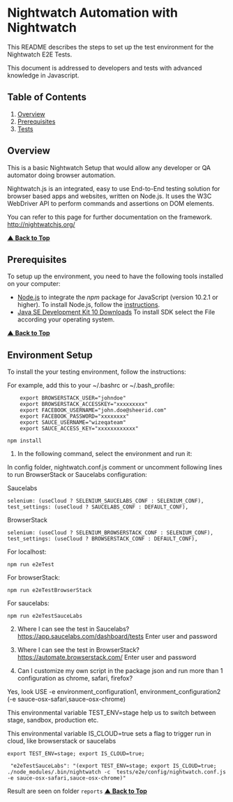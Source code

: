 # Nightwatch Automation with Nightwatch

This README describes the steps to set up the test environment for the Nightwatch E2E Tests.

This document is addressed to developers and tests with advanced knowledge in Javascript.

## Table of Contents

1.  [Overview](#overview)
2.  [Prerequisites](#prerequisites)
3.  [Tests](#tests)

## Overview

This is a basic Nightwatch Setup that would allow any developer or QA automator doing browser automation.

Nightwatch.js is an integrated, easy to use End-to-End testing solution for browser based apps and websites, written on Node.js. It uses the W3C WebDriver API to perform commands and assertions on DOM elements.

You can refer to this page for further documentation on the framework.
http://nightwatchjs.org/

**[▲ Back to Top](#table-of-contents)**

## Prerequisites

To setup up the environment, you need to have the following tools installed on your computer:

- [Node.js](https://nodejs.org/en/) to integrate the _npm_ package for JavaScript (version 10.2.1 or higher).
  To install Node.js, follow the [instructions](https://nodejs.org/en/download/).
- [Java SE Development Kit 10 Downloads](http://www.oracle.com/technetwork/java/javase/downloads/jdk10-downloads-4416644.html)
  To install SDK select the File according your operating system.

**[▲ Back to Top](#table-of-contents)**

## Environment Setup

To install the your testing environment, follow the instructions:

For example, add this to your ~/.bashrc or ~/.bash_profile:
        
        export BROWSERSTACK_USER="johndoe"
        export BROWSERSTACK_ACCESSKEY="xxxxxxxxx"
        export FACEBOOK_USERNAME="john.doe@sheerid.com"
        export FACEBOOK_PASSWORD="xxxxxxxx"
        export SAUCE_USERNAME="wizeqateam"
        export SAUCE_ACCESS_KEY="xxxxxxxxxxxx"

```
npm install

```

1.  In the following command, select the environment and run it:

In config folder, nightwatch.conf.js comment or uncomment following lines to run BrowserStack or Saucelabs configuration:

Saucelabs
```
selenium: (useCloud ? SELENIUM_SAUCELABS_CONF : SELENIUM_CONF),
test_settings: (useCloud ? SAUCELABS_CONF : DEFAULT_CONF),
```

BrowserStack
```
selenium: (useCloud ? SELENIUM_BROWSERSTACK_CONF : SELENIUM_CONF),
test_settings: (useCloud ? BROWSERSTACK_CONF : DEFAULT_CONF),
```

For localhost:

```
npm run e2eTest

```
For browserStack:

```
npm run e2eTestBrowserStack
```

For saucelabs:

```
npm run e2eTestSauceLabs

```

2. Where I can see the test in Saucelabs? 
https://app.saucelabs.com/dashboard/tests 
Enter user and password

3. Where I can see the test in BrowserStack? 
https://automate.browserstack.com/
Enter user and password

4. Can I customize my own script in the package json and run more than 1 configuration as chrome, safari, firefox?

Yes, look USE -e environment_configuration1, environment_configuration2 (-e sauce-osx-safari,sauce-osx-chrome)

This environmental variable TEST_ENV=stage help us to switch between stage, sandbox, production etc. 

This environmental variable IS_CLOUD=true sets a flag to trigger run in cloud, like browserstack or saucelabs

```
export TEST_ENV=stage; export IS_CLOUD=true; 

```

```
 "e2eTestSauceLabs": "(export TEST_ENV=stage; export IS_CLOUD=true; ./node_modules/.bin/nightwatch -c  tests/e2e/config/nightwatch.conf.js -e sauce-osx-safari,sauce-osx-chrome)"
 ```




Result are seen on folder `reports`
**[▲ Back to Top](#table-of-contents)**
